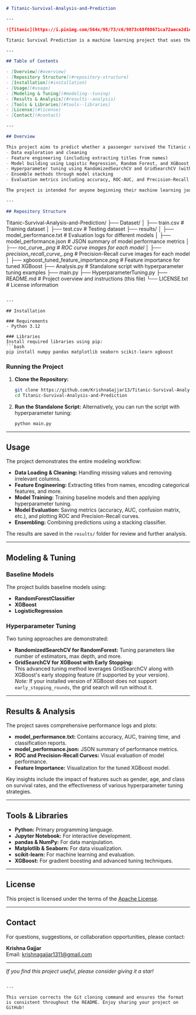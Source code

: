 ```markdown
# Titanic-Survival-Analysis-and-Prediction

---

![Titanic](https://i.pinimg.com/564x/98/73/c6/9873c68f08671ca72aece2d1ceb6b93b.jpg)

Titanic Survival Prediction is a machine learning project that uses the infamous Titanic disaster dataset to predict the survival of passengers. This repository is designed for beginners to get started with supervised learning. It covers data loading, cleaning, feature engineering, model training (including hyperparameter tuning), evaluation, and results interpretation.

---

## Table of Contents

- [Overview](#overview)
- [Repository Structure](#repository-structure)
- [Installation](#installation)
- [Usage](#usage)
- [Modeling & Tuning](#modeling--tuning)
- [Results & Analysis](#results--analysis)
- [Tools & Libraries](#tools--libraries)
- [License](#license)
- [Contact](#contact)

---

## Overview

This project aims to predict whether a passenger survived the Titanic disaster using various machine learning models. The repository demonstrates:
- Data exploration and cleaning
- Feature engineering (including extracting titles from names)
- Model building using Logistic Regression, Random Forest, and XGBoost
- Hyperparameter tuning using RandomizedSearchCV and GridSearchCV (with early stopping for XGBoost)
- Ensemble methods through model stacking
- Evaluation metrics including accuracy, ROC-AUC, and Precision-Recall curves

The project is intended for anyone beginning their machine learning journey and covers each step in a detailed yet beginner-friendly manner.

---

## Repository Structure

```
Titanic-Survival-Analysis-and-Prediction/
├── Dataset/
│   ├── train.csv         # Training dataset
│   ├── test.csv          # Testing dataset
├── results/
│   ├── model_performance.txt  # Evaluation logs for different models
│   ├── model_performance.json # JSON summary of model performance metrics
│   ├── roc_curve_*.png        # ROC curve images for each model
│   ├── precision_recall_curve_*.png  # Precision-Recall curve images for each model
│   ├── xgboost_tuned_feature_importance.png  # Feature importance for tuned XGBoost
├── Analysis.py              # Standalone script with hyperparameter tuning examples
├── main.py
├── HyperparameterTuning.py
├── README.md                # Project overview and instructions (this file)
└── LICENSE.txt              # License information
```

---

## Installation

### Requirements
- Python 3.12

### Libraries
Install required libraries using pip:
```bash
pip install numpy pandas matplotlib seaborn scikit-learn xgboost
```

### Running the Project
1. **Clone the Repository:**
   ```bash
   git clone https://github.com/KrishnaGajjar13/Titanic-Survival-Analysis-and-Prediction.git
   cd Titanic-Survival-Analysis-and-Prediction
   ```
2. **Run the Standalone Script:**
   Alternatively, you can run the script with hyperparameter tuning:
   ```bash
   python main.py
   ```

---

## Usage

The project demonstrates the entire modeling workflow:
- **Data Loading & Cleaning:** Handling missing values and removing irrelevant columns.
- **Feature Engineering:** Extracting titles from names, encoding categorical features, and more.
- **Model Training:** Training baseline models and then applying hyperparameter tuning.
- **Model Evaluation:** Saving metrics (accuracy, AUC, confusion matrix, etc.), and plotting ROC and Precision-Recall curves.
- **Ensembling:** Combining predictions using a stacking classifier.

The results are saved in the `results/` folder for review and further analysis.

---

## Modeling & Tuning

### Baseline Models
The project builds baseline models using:
- **RandomForestClassifier**
- **XGBoost**
- **LogisticRegression**

### Hyperparameter Tuning
Two tuning approaches are demonstrated:
- **RandomizedSearchCV for RandomForest:** Tuning parameters like number of estimators, max depth, and more.
- **GridSearchCV for XGBoost with Early Stopping:**  
  This advanced tuning method leverages GridSearchCV along with XGBoost's early stopping feature (if supported by your version).  
  _Note:_ If your installed version of XGBoost does not support `early_stopping_rounds`, the grid search will run without it.

---

## Results & Analysis

The project saves comprehensive performance logs and plots:
- **model_performance.txt:** Contains accuracy, AUC, training time, and classification reports.
- **model_performance.json:** JSON summary of performance metrics.
- **ROC and Precision-Recall Curves:** Visual evaluation of model performance.
- **Feature Importance:** Visualization for the tuned XGBoost model.

Key insights include the impact of features such as gender, age, and class on survival rates, and the effectiveness of various hyperparameter tuning strategies.

---

## Tools & Libraries

- **Python:** Primary programming language.
- **Jupyter Notebook:** For interactive development.
- **pandas & NumPy:** For data manipulation.
- **Matplotlib & Seaborn:** For data visualization.
- **scikit-learn:** For machine learning and evaluation.
- **XGBoost:** For gradient boosting and advanced tuning techniques.

---

## License

This project is licensed under the terms of the [Apache License](LICENSE.txt).

---

## Contact

For questions, suggestions, or collaboration opportunities, please contact:

**Krishna Gajjar**  
Email: [krishnagajjar1311@gmail.com](mailto:krishnagajjar1311@gmail.com)

---

_If you find this project useful, please consider giving it a star!_
```

---

This version corrects the Git cloning command and ensures the format is consistent throughout the README. Enjoy sharing your project on GitHub!
